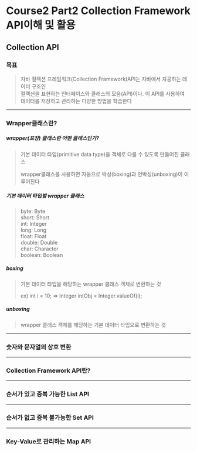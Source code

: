 # Course2 Part2 Collection Framework API이해 및 활용   

## Collection API

### 목표
> 자바 컬렉션 프레임워크(Collection Framework)API는 자바에서 자공하는 데이터 구조인   
> 컬렉션을 표현하는 인터페이스와 클래스의 모음(API)이다. 이 API를 사용하여   
> 데이터를 저장하고 관리하는 다양한 방법을 학습한다

---

### Wrapper클래스란?
##### wrapper(포장) 클래스란 어떤 클래스인가?
>기본 데이터 타입(primitive data type)을 객체로 다룰 수 있도록 만들어진 클래스
> 
> wrapper클래스를 사용하면 자동으로 박싱(boxing)과 언박싱(unboxing)이 이루어진다

##### 기본 데이터 타입별 wrapper 클래스
> byte: Byte   
> short: Short   
> int: Integer   
> long: Long   
> float: Float   
> double: Double   
> char: Character   
> boolean: Boolean

##### boxing
> 기본 데이터 타입을 해당하는 wrapper 클래스 객체로 변환하는 것   
> 
> ex) int i = 10; => Integer intObj = Integer.valueOf(i);

##### unboxing
> wrapper 클래스 객체를 해당하는 기본 데이터 타입으로 변환하는 것
---

### 숫자와 문자열의 상호 변환


---

### Collection Framework API란?


---

### 순서가 있고 중복 가능한 List API


---

### 순서가 없고 중복 불가능한 Set API


---

### Key-Value로 관리하는 Map API